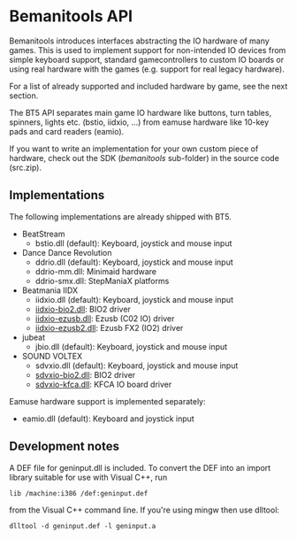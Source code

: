 # Bemanitools API
Bemanitools introduces interfaces abstracting the IO hardware of many games. This is used to implement support for
non-intended IO devices from simple keyboard support, standard gamecontrollers to custom IO boards or using real
hardware with the games (e.g. support for real legacy hardware).

For a list of already supported and included hardware by game, see the next section.

The BT5 API separates main game IO hardware like buttons, turn tables, spinners, lights etc. (bstio, iidxio, ...) from
eamuse hardware like 10-key pads and card readers (eamio).

If you want to write an implementation for your own custom piece of hardware, check out the SDK (*bemanitools*
sub-folder) in the source code (src.zip).

## Implementations
The following implementations are already shipped with BT5. 

* BeatStream
    * bstio.dll (default): Keyboard, joystick and mouse input
* Dance Dance Revolution
    * ddrio.dll (default): Keyboard, joystick and mouse input
    * ddrio-mm.dll: Minimaid hardware
    * ddrio-smx.dll: StepManiaX platforms
* Beatmania IIDX
    * iidxio.dll (default): Keyboard, joystick and mouse input
    * [iidxio-bio2.dll](iidxhook/iidxio-bio2.md): BIO2 driver
    * [iidxio-ezusb.dll](iidxhook/iidxio-ezusb.md): Ezusb (C02 IO) driver
    * [iidxio-ezusb2.dll](iidxhook/iidxio-ezusb2.md): Ezusb FX2 (IO2) driver
* jubeat
    * jbio.dll (default): Keyboard, joystick and mouse input
* SOUND VOLTEX
    * sdvxio.dll (default): Keyboard, joystick and mouse input
    * [sdvxio-bio2.dll](sdvxhook/sdvxio-bio2.md): BIO2 driver
    * [sdvxio-kfca.dll](sdvxhook/sdvxio-kfca.md): KFCA IO board driver

Eamuse hardware support is implemented separately:
* eamio.dll (default): Keyboard and joystick input 

## Development notes
A DEF file for geninput.dll is included. To convert the DEF into an import library suitable for use with Visual C++, run
```
lib /machine:i386 /def:geninput.def
```
from the Visual C++ command line. If you're using mingw then use dlltool:
```
dlltool -d geninput.def -l geninput.a
```